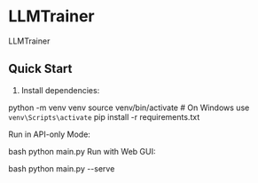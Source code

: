 # LLMTrainer
LLMTrainer

## Quick Start

1. Install dependencies:



python -m venv venv
source venv/bin/activate  # On Windows use `venv\Scripts\activate`
pip install -r requirements.txt


Run in API-only Mode:

bash
python main.py
Run with Web GUI:

bash
python main.py --serve